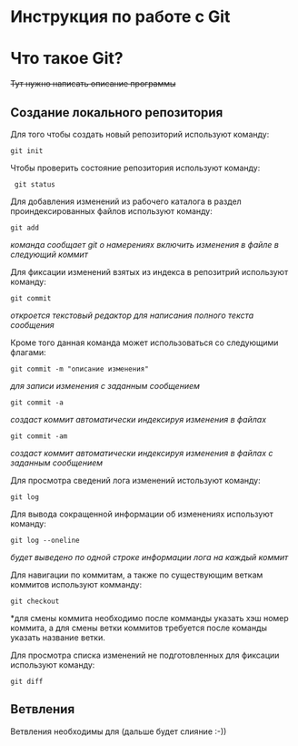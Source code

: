 # **Инструкция по работе с Git**

# Что такое Git?

~~Тут нужно написать описание программы~~

## Создание локального репозитория

Для того чтобы создать новый репозиторий используют команду:

    git init

Чтобы проверить состояние репозитория используют команду:

     git status

Для добавления изменений из рабочего каталога в раздел проиндексированных файлов используют команду:

    git add

 *команда сообщает git о намерениях включить изменения в файле в следующий коммит*
 
Для фиксации изменений взятых из индекса в репозитрий используют команду:

    git commit

*откроется текстовый редактор для написания полного текста сообщения*

Кроме того данная команда может использоваться со следующими флагами:

    git commit -m "описание изменения"

*для записи изменения с заданным сообщением*

    git commit -a 

*создаст коммит автоматически индексируя изменения в файлах*

    git commit -am

*создаст коммит автоматически индексируя изменения в файлах c заданным сообщением*

 Для просмотра сведений лога изменений истользуют команду:

    git log

Для вывода сокращенной информации об изменениях используют команду:

    git log --oneline

*будет выведено по одной строке информации лога на каждый коммит*


Для навигации по коммитам, а также по существующим веткам коммитов используют комманду:

    git checkout

*для смены коммита необходимо после комманды указать хэш номер коммита, а для смены ветки коммитов требуется после команды указать название ветки.

Для просмотра списка изменений не подготовленных для фиксации используют команду:

    git diff

## Ветвления

Ветвления необходимы для (дальше будет слияние :-))